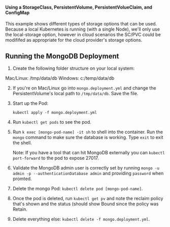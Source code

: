 #### Using a StorageClass, PersistentVolume, PersistentVolueClaim, and ConfigMap

This example shows different types of storage options that can be used. Because a local Kubernetes is running (with a single Node), we'll
only use the local-storage option, however in cloud scenarios the SC/PVC could be modififed as appropriate for the cloud provider's storage options.

## Running the MongoDB Deployment

1. Create the following folder structure on your local system:

Mac/Linux: /tmp/data/db
Windows:   c:/temp/data/db

2. If you're on Mac/Linux go into `mongo.deployment.yml` and change the PersistentVolume's local path to `/tmp/data/db`. Save the file.

3. Start up the Pod:

    `kubectl apply -f mongo.deployment.yml`

4. Run `kubectl get pods` to see the pod.
5. Run `k exec [mongo-pod-name] -it sh` to shell into the container. Run the `mongo` command to make sure the database is working. Type `exit` to exit the shell.

    Note: If you have a tool that can hit MongoDB externally you can `kubectl port-forward` to the pod to expose 27017.

6. Validate the MongoDB admin user is correctly set by running `mongo -u admin -p --authenticationDatabase admin` and providing `password` when promted.

6. Delete the mongo Pod: `kubectl delete pod [mongo-pod-name]`.

7. Once the pod is deleted, run `kubectl get pv` and note the reclaim policy that's shown and the status (should show Bound since the policy was Retain.

8. Delete everything else: `kubectl delete -f mongo.deployment.yml`.